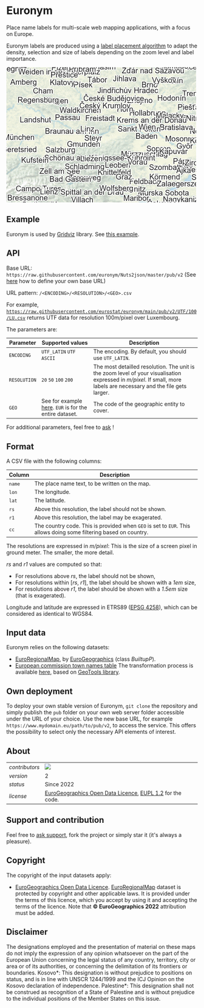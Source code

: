 # Euronym

Place name labels for multi-scale web mapping applications, with a focus on Europe.

Euronym labels are produced using a [label placement algorithm](https://en.wikipedia.org/wiki/Automatic_label_placement) to adapt the density, selection and size of labels depending on the zoom level and label importance.

[![](/docs/overview.gif)](https://eurostat.github.io/gridviz/examples/basics/labels_.html)

## Example

Euronym is used by [Gridviz](https://github.com/eurostat/gridviz/blob/master/docs/reference.md#showing-labels) library. See [this example](https://eurostat.github.io/gridviz/examples/basics/labels_.html).

## API

Base URL: `https://raw.githubusercontent.com/euronym/Nuts2json/master/pub/v2`
(See [here](#own-deployment) how to define your own base URL)

URL pattern:  `/<ENCODING>/<RESOLUTION>/<GEO>.csv`

For example, [`https://raw.githubusercontent.com/eurostat/euronym/main/pub/v2/UTF/100/LU.csv`](https://raw.githubusercontent.com/eurostat/euronym/main/pub/v2/UTF/100/LU.csv) returns UTF data for resolution 100m/pixel over Luxembourg.

The parameters are:

| Parameter | Supported values | Description |
| ------------- | ------------- |-------------|
| `ENCODING` | `UTF_LATIN` `UTF` `ASCII` | The encoding. By default, you should use `UTF_LATIN`. |
| `RESOLUTION` | `20` `50` `100` `200` | The most detailled resolution. The unit is the zoom level of your visualisation expressed in *m/pixel*. If small, more labels are necessary and the file gets larger. |
| `GEO` | See for example [here](https://github.com/eurostat/euronym/tree/main/pub/v2/UTF/20). `EUR` is for the entire dataset. | The code of the geographic entity to cover. |

For additional parameters, feel free to [ask](https://github.com/eurostat/euronym/issues/new) !

## Format

A CSV file with the following columns:

| Column | Description |
| ------------- | ------------- |
| `name` | The place name text, to be written on the map. |
| `lon` | The longitude.  |
| `lat` | The latitude. |
| `rs` | Above this resolution, the label should not be shown. |
| `r1` | Above this resolution, the label may be exagerated. |
| `cc` | The country code. This is provided when `GEO` is set to `EUR`. This allows doing some filtering based on country. |

The resolutions are expressed in *m/pixel*: This is the size of a screen pixel in ground meter. The smaller, the more detail.

*rs* and *r1* values are computed so that:
- For resolutions above *rs*, the label should not be shown,
- For resolutions within [*rs*, *r1*], the label should be shown with a *1em* size,
- For resolutions above *r1*, the label should be shown with a *1.5em* size (that is exagerated).

Longitude and latitude are expressed in ETRS89 ([EPSG 4258](https://spatialreference.org/ref/epsg/etrs89/)), which can be considered as identical to WGS84.

## Input data

Euronym relies on the following datasets:

- [EuroRegionalMap](https://eurogeographics.org/maps-for-europe/euroregionalmap/), by [EuroGeographics](https://eurogeographics.org/) (class *BuiltupP*).
- [European commission town names table](https://ec.europa.eu/regional_policy/information-sources/maps/urban-centres-towns_en)
The transformation process is available [here](https://github.com/eurostat/euronym/tree/main/src/), based on [GeoTools library](https://www.geotools.org).

## Own deployment

To deploy your own stable version of Euronym, `git clone` the repository and simply publish the `pub` folder on your own web server folder accessible under the URL of your choice. Use the new base URL, for example `https://www.mydomain.eu/path/to/pub/v2`, to access the service. This offers the possibility to select only the necessary API elements of interest.


## About

| | |
|-|-|
| *contributors* | [<img src="https://github.com/jgaffuri.png" height="40" />](https://github.com/jgaffuri)  |
| *version* | 2 |
| *status* | Since 2022 |
| *license* | [EuroGeographics Open Data Licence](https://www.mapsforeurope.org/licence), [EUPL 1.2](https://github.com/eurostat/Nuts2json/blob/master/LICENSE) for the code. |


## Support and contribution

Feel free to [ask support](https://github.com/eurostat/euronym/issues/new), fork the project or simply star it (it's always a pleasure).


## Copyright

The copyright of the input datasets apply:

- [EuroGeographics Open Data Licence](https://www.mapsforeurope.org/licence). [EuroRegionalMap](https://eurogeographics.org/maps-for-europe/euroregionalmap/) dataset is protected by copyright and other applicable laws. It is provided under the terms of this licence, which you accept by using it and accepting the terms of the licence. Note that **© EuroGeographics 2022** attribution must be added.


## Disclaimer

The designations employed and the presentation of material on these maps do not imply the expression of any opinion whatsoever on the part of the European Union concerning the legal status of any country, territory, city or area or of its authorities, or concerning the delimitation of its frontiers or boundaries. Kosovo*: This designation is without prejudice to positions on status, and is in line with UNSCR 1244/1999 and the ICJ Opinion on the Kosovo declaration of independence. Palestine*: This designation shall not be construed as recognition of a State of Palestine and is without prejudice to the individual positions of the Member States on this issue.
